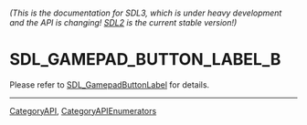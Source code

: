 ###### (This is the documentation for SDL3, which is under heavy development and the API is changing! [SDL2](https://wiki.libsdl.org/SDL2/) is the current stable version!)
# SDL_GAMEPAD_BUTTON_LABEL_B

Please refer to [SDL_GamepadButtonLabel](SDL_GamepadButtonLabel) for details.

----
[CategoryAPI](CategoryAPI), [CategoryAPIEnumerators](CategoryAPIEnumerators)


